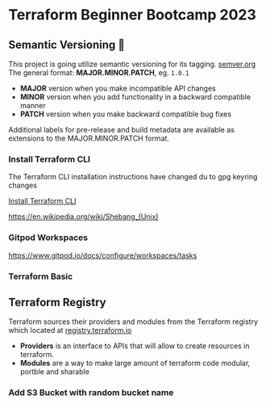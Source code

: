 # Terraform Beginner Bootcamp 2023

## Semantic Versioning :mage:
This project is going utilize semantic versioning for its tagging.
[semver.org](https://semver.org/)
The general format:
 **MAJOR.MINOR.PATCH**, eg. `1.0.1`

-    **MAJOR** version when you make incompatible API changes
-    **MINOR** version when you add functionality in a backward compatible manner
-    **PATCH** version when you make backward compatible bug fixes

Additional labels for pre-release and build metadata are available as extensions to the MAJOR.MINOR.PATCH format.

### Install Terraform CLI

The Terraform CLI installation instructions have changed du to gpg keyring changes 

[Install Terraform CLI](https://developer.hashicorp.com/terraform/tutorials/aws-get-started/install-cli)

https://en.wikipedia.org/wiki/Shebang_(Unix)

### Gitpod Workspaces
https://www.gitpod.io/docs/configure/workspaces/tasks

### Terraform Basic

## Terraform Registry

Terraform sources their providers and modules from the Terraform registry which located at [registry.terraform.io](https://registry.terraform.io)

- **Providers** is an interface to APIs that will allow to create resources in terraform.
- **Modules** are a way to make large amount of terraform code modular, portble and sharable

### Add S3 Bucket with random bucket name